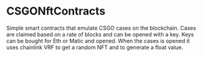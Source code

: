 # CSGONftContracts

Simple smart contracts that emulate CSGO cases on the blockchain. Cases are claimed based on a rate of blocks and can be opened with a key. Keys can be bought for Eth or Matic and opened. When the cases is opened it uses chainlink VRF to get a random NFT and to generate a float value.
